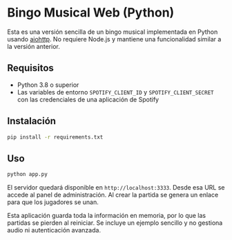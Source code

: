 # Bingo Musical Web (Python)

Esta es una versión sencilla de un bingo musical implementada en Python usando [aiohttp](https://aiohttp.readthedocs.io/). No requiere Node.js y mantiene una funcionalidad similar a la versión anterior.

## Requisitos

- Python 3.8 o superior
- Las variables de entorno `SPOTIFY_CLIENT_ID` y `SPOTIFY_CLIENT_SECRET` con las credenciales de una aplicación de Spotify

## Instalación

```bash
pip install -r requirements.txt
```

## Uso

```bash
python app.py
```

El servidor quedará disponible en `http://localhost:3333`. Desde esa URL se accede al panel de administración. Al crear la partida se genera un enlace para que los jugadores se unan.

Esta aplicación guarda toda la información en memoria, por lo que las partidas se pierden al reiniciar. Se incluye un ejemplo sencillo y no gestiona audio ni autenticación avanzada.
